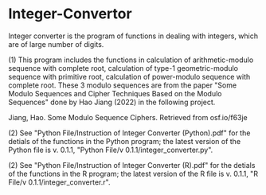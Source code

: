 # Integer-Convertor
Integer converter is the program of functions in dealing with integers, which are of large number of digits. 

(1) This program includes the functions in calculation of arithmetic-modulo sequence with complete root, calculation of type-1 geometric-modulo sequence with primitive root, calculation of power-modulo sequence with complete root. These 3 modulo sequences are from the paper "Some Modulo Sequences and Cipher Techniques Based on the Modulo Sequences" done by Hao Jiang (2022) in the following project.

Jiang, Hao. Some Modulo Sequence Ciphers. Retrieved from osf.io/f63je 

(2) See "Python File/Instruction of Integer Converter (Python).pdf" for the detials of the functions in the Python program; the latest version of the Python file is v. 0.1.1, "Python File/v 0.1.1/integer_converter.py".

(2) See "Python File/Instruction of Integer Converter (R).pdf" for the detials of the functions in the R program; the latest version of the R file is v. 0.1.1, "R File/v 0.1.1/integer_converter.r".
